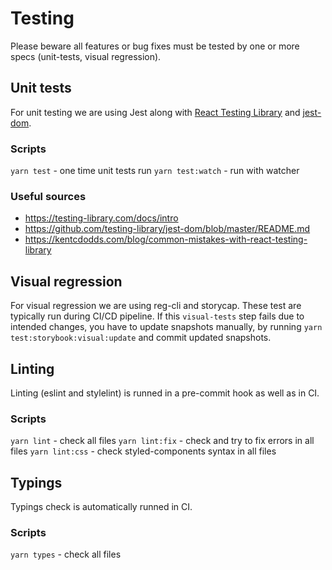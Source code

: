 # Testing

Please beware all features or bug fixes must be tested by one or more specs (unit-tests, visual regression).

## Unit tests

For unit testing we are using Jest along with [React Testing Library](https://testing-library.com/docs/intro) and [jest-dom](https://github.com/testing-library/jest-dom/blob/master/README.md).

### Scripts

`yarn test` - one time unit tests run
`yarn test:watch` - run with watcher

### Useful sources

- https://testing-library.com/docs/intro
- https://github.com/testing-library/jest-dom/blob/master/README.md
- https://kentcdodds.com/blog/common-mistakes-with-react-testing-library

## Visual regression

For visual regression we are using reg-cli and storycap. These test are typically run during CI/CD pipeline.
If this `visual-tests` step fails due to intended changes, you have to update snapshots manually, by
running `yarn test:storybook:visual:update` and commit updated snapshots.

## Linting

Linting (eslint and stylelint) is runned in a pre-commit hook as well as in CI.

### Scripts

`yarn lint` - check all files
`yarn lint:fix` - check and try to fix errors in all files
`yarn lint:css` - check styled-components syntax in all files

## Typings

Typings check is automatically runned in CI.

### Scripts

`yarn types` - check all files
